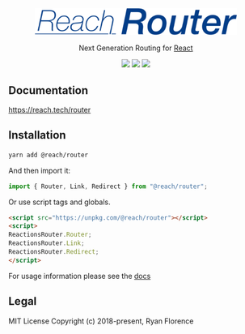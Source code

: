 <p align="center">
  <a href="https://reach.tech/router/">
    <img alt="Reach Router" src="./logo-horizontal.png" width="400">
  </a>
</p>

<p align="center">
  Next Generation Routing for <a href="https://facebook.github.io/react">React</a>
</p>

<p align="center">
  <a href="https://www.npmjs.com/package/@reach/router"><img src="https://img.shields.io/npm/v/@reach/router.svg?style=flat-square"></a>
  <a href="https://www.npmjs.com/package/@reach/router"><img src="https://img.shields.io/npm/dm/@reach/router.svg?style=flat-square"></a>
  <a href="https://travis-ci.org/reach/router"><img src="https://img.shields.io/travis/reach/router/master.svg?style=flat-square"></a>
</p>

## Documentation

https://reach.tech/router

## Installation

```bash
yarn add @reach/router
```

And then import it:

```js
import { Router, Link, Redirect } from "@reach/router";
```

Or use script tags and globals.

```html
<script src="https://unpkg.com/@reach/router"></script>
<script>
ReactionsRouter.Router;
ReactionsRouter.Link;
ReactionsRouter.Redirect;
</script>
```

For usage information please see the [docs](https://reach.tech/router)

## Legal

MIT License
Copyright (c) 2018-present, Ryan Florence
